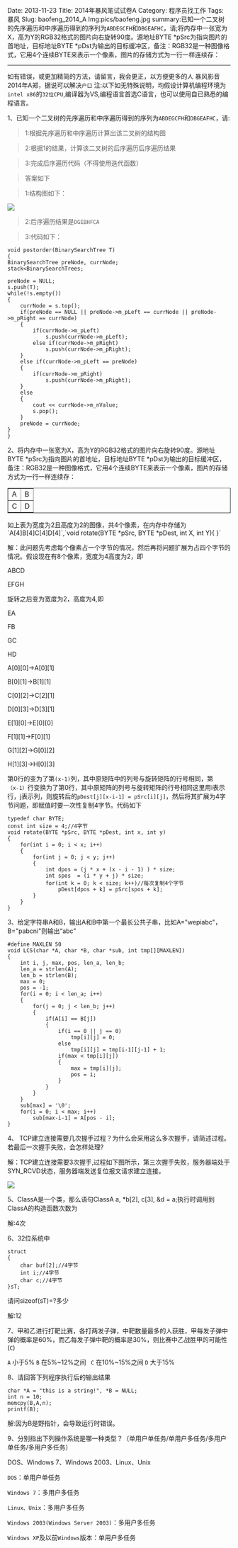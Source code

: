 Date: 2013-11-23
Title: 2014年暴风笔试试卷A
Category: 程序员找工作
Tags: 暴风
Slug: baofeng_2014_A
Img:pics/baofeng.jpg
summary:已知一个二叉树的先序遍历和中序遍历得到的序列为`ABDEGCFH`和`DBGEAFHC`，请;将内存中一张宽为X，高为Y的RGB32格式的图片向右旋转90度。源地址BYTE *pSrc为指向图片的首地址，目标地址BYTE *pDst为输出的目标缓冲区，备注：RGB32是一种图像格式，它用4个连续BYTE来表示一个像素，图片的存储方式为一行一样连续存：

----------
如有错误，或更加精简的方法，请留言，我会更正，以方便更多的人
暴风影音2014年A郑，据说可以解决`户口`
注:以下如无特殊说明，均假设计算机编程环境为`intel x86`的`32位CPU`,编译器为VS,编程语言首选C语言，也可以使用自已熟悉的编程语言。

1、已知一个二叉树的先序遍历和中序遍历得到的序列为`ABDEGCFH`和`DBGEAFHC`，请:

>1:根据先序遍历和中序遍历计算出该二叉树的结构图

>2:根据1的结果，计算该二叉树的后序遍历后序遍历结果

>3:完成后序遍历代码（不得使用迭代函数）

>答案如下

>1:结构图如下：

<a href="http://www.yanyulin.info/pages/2013/11/baofeng_2014_A.html">
<img src="http://www.yanyulin.info/pics/daan/bd1.jpg"/>
</a>

>2:后序遍历结果是`DGEBHFCA`

>3:代码如下：

	void postorder(BinarySearchTree T)
	{
	BinarySearchTree preNode, currNode;
	stack<BinarySearchTrees;

	preNode = NULL;
	s.push(T);
	while(!s.empty())
	{
		currNode = s.top();
		if(preNode == NULL || preNode->m_pLeft == currNode || preNode->m_pRight == currNode)
		{
			if(currNode->m_pLeft)
				s.push(currNode->m_pLeft);
			else if(currNode->m_pRight)
				s.push(currNode->m_pRight);
		}
		else if(currNode->m_pLeft == preNode)
		{
			if(currNode->m_pRight)
				s.push(currNode->m_pRight);
		}
		else
		{
			cout << currNode->m_nValue;
			s.pop();
		}
		preNode = currNode;
	}
	}

2、将内存中一张宽为X，高为Y的RGB32格式的图片向右旋转90度。源地址BYTE *pSrc为指向图片的首地址，目标地址BYTE *pDst为输出的目标缓冲区，备注：RGB32是一种图像格式，它用4个连续BYTE来表示一个像素，图片的存储方式为一行一样连续存：
<table border="1px">
<tr>
<td>
A
</td>
<td>
B
</td>
</tr>
<tr>
<td>
C
</td>
<td>
D
</td>
</tr>
</table>
如上表为宽度为2且高度为2的图像，共4个像素，在内存中存储为`A[4]B[4]C[4]D[4]`,`void rotate(BYTE *pSrc, BYTE *pDest, int X, int Y){ }`

解：此问题先考虑每个像素占一个字节的情况，然后再将问题扩展为占四个字节的情况。假设现在有8个像素，宽度为4高度为2，即

ABCD

EFGH

旋转之后变为宽度为2，高度为4,即

EA

FB

GC

HD

A[0][0]->A[0][1]

B[0][1]->B[1][1]

C[0][2]->C[2][1]

D[0][3]->D[3][1]

E[1][0]->E[0][0]

F[1][1]->F[0][1]

G[1][2]->G[0][2]

H[1][3]->H[0][3]

第0行的变为了第`(x-1)`列，其中原矩阵中的列号与旋转矩阵的行号相同，第`（x-1）`行变换为了第0行，其中原矩阵的列号与旋转矩阵的行号相同这里用i表示行，j表示列，则旋转后的`pDest[j][x-i-1] = pSrc[i][j]`，然后将其扩展为4字节问题，即赋值时要一次性复制4字节。代码如下

    typedef char BYTE;
    const int size = 4;//4字节
    void rotate(BYTE *pSrc, BYTE *pDest, int x, int y)
    {
    	for(int i = 0; i < x; i++)
    	{
    		for(int j = 0; j < y; j++)
    		{
    			int dpos = (j * x + (x - i - 1) ) * size;
    			int spos  = (i * y + j) * size;
    			for(int k = 0; k < size; k++)//每次复制4个字节
    				pDest[dpos + k] = pSrc[spos + k];
    		}
    	}
    }

3、给定字符串A和B，输出A和B中第一个最长公共子串，比如A="wepiabc"，B="pabcni"则输出“abc”

    #define MAXLEN 50
    void LCS(char *A, char *B, char *sub, int tmp[][MAXLEN])
    {
    	int i, j, max, pos, len_a, len_b;
    	len_a = strlen(A);
    	len_b = strlen(B);   	
    	max = 0;
    	pos = -1;  
    	for(i = 0; i < len_a; i++)
    	{
    		for(j = 0; j < len_b; j++)
    		{
    			if(A[i] == B[j])
    			{
    				if(i == 0 || j == 0)
    					tmp[i][j] = 0;
    				else
    					tmp[i][j] = tmp[i-1][j-1] + 1;
    				if(max < tmp[i][j])
    				{
    					max = tmp[i][j];
    					pos = i;
    				}
    			}
    		}
    	}
    	sub[max] = '\0';
    	for(i = 0; i < max; i++)
    		sub[max-i-1] = A[pos - i];
    }

4、 TCP建立连接需要几次握手过程？为什么会采用这么多次握手，请简述过程。若最后一次握手失败，会怎样处理?

解：TCP建立连接需要3次握手,过程如下图所示，第三次握手失败，服务器端处于SYN_RCVD状态，服务器端发送复位报文请求建立连接。

<a href="http://www.yanyulin.info/pages/2013/11/baofeng_2014_A.html">
<img src="http://www.yanyulin.info/pics/daan/bd2.jpg"/>
</a>

5、ClassA是一个类，那么语句ClassA a, *b[2], c[3], &d = a;执行时调用到ClassA的构造函数次数为

解:4次

6、32位系统中
    
    struct
    {
    	char buf[2];//4字节
    	int i;//4字节
    	char c;//4字节
    }sT;
请问sizeof(sT)=?多少

解:12

7、甲和乙进行打靶比赛，各打两发子弹，中靶数量最多的人获胜，甲每发子弹中弹的概率是60%，而乙每发子弹中靶的概率是30%，则比赛中乙战胜甲的可能性(`C`)

`A` 小于5%    `B` 在5%~12%之间  ` C` 在10%~15%之间    `D` 大于15%

8、请回答下列程序执行后的输出结果

	char *A = "this is a string!", *B = NULL;
	int n = 10;
	memcpy(B,A,n);
	printf(B);

解:因为B是野指针，会导致运行时错误。

9、分别指出下列操作系统是哪一种类型？（单用户单任务/单用户多任务/多用户单任务/多用户多任务）

DOS、Windows 7、Windows 2003、Linux、Unix

`DOS`：单用户单任务

`Windows 7`：多用户多任务

`Linux、Unix`：多用户多任务

`Windows 2003(Windows Server 2003)`：多用户多任务

`Windows XP`及以前`Windows`版本：单用户多任务